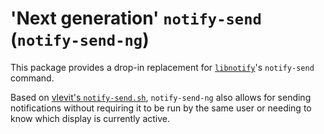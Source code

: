 # 'Next generation' `notify-send` (`notify-send-ng`)

This package provides a drop-in replacement for [`libnotify`](https://packages.debian.org/source/stable/libnotify)'s `notify-send` command.

Based on [vlevit's `notify-send.sh`](https://github.com/vlevit/notify-send.sh), `notify-send-ng` also allows for sending notifications without requiring it to be run by the same user or needing to know which display is currently active.
